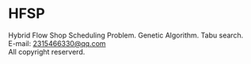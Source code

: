 # HFSP
 Hybrid Flow Shop Scheduling Problem. Genetic Algorithm. Tabu search.  
E-mail: 2315466330@qq.com  
All copyright reserverd.  


